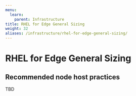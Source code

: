 ```yaml
---
menu:
  learn:
    parent: Infrastructure
title: RHEL for Edge General Sizing
weight: 32
aliases: /infrastructure/rhel-for-edge-general-sizing/
---
```


# RHEL for Edge General Sizing

## Recommended node host practices

TBD
